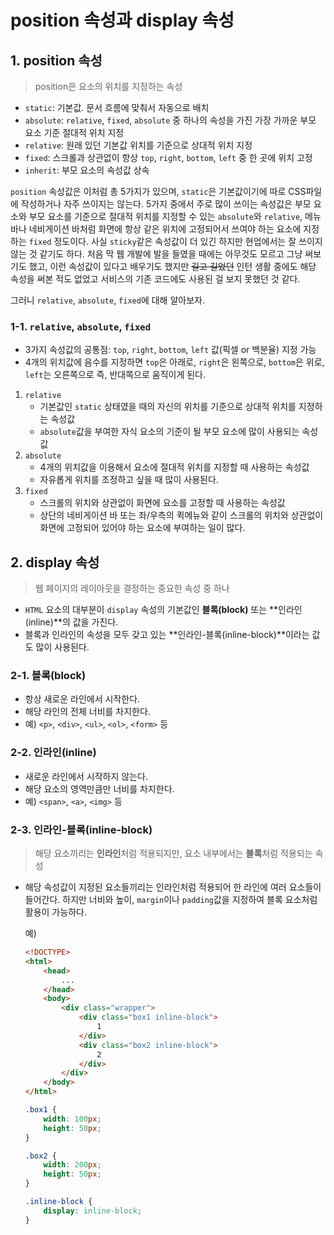 # position 속성과 display 속성

## 1. position 속성

> position은 요소의 위치를 지정하는 속성

- `static`: 기본값. 문서 흐름에 맞춰서 자동으로 배치
- `absolute`: `relative`, `fixed`, `absolute` 중 하나의 속성을 가진 가장 가까운 부모 요소 기준 절대적 위치 지정
- `relative`: 원래 있던 기본값 위치를 기준으로 상대적 위치 지정
- `fixed`: 스크롤과 상관없이 항상 `top`, `right`, `bottom`, `left` 중 한 곳에 위치 고정
- `inherit`: 부모 요소의 속성값 상속

`position` 속성값은 이처럼 총 5가지가 있으며, `static`은 기본값이기에 따로 CSS파일에 작성하거나 자주 쓰이지는 않는다. 5가지 중에서 주로 많이 쓰이는 속성값은 부모 요소와 부모 요소를 기준으로 절대적 위치를 지정할 수 있는 `absolute`와 `relative`, 메뉴바나 네비게이션 바처럼 화면에 항상 같은 위치에 고정되어서 쓰여야 하는 요소에 지정하는 `fixed` 정도이다. 사실 `sticky`같은 속성값이 더 있긴 하지만 현업에서는 잘 쓰이지 않는 것 같기도 하다. 처음 막 웹 개발에 발을 들였을 때에는 아무것도 모르고 그냥 써보기도 했고, 이런 속성값이 있다고 배우기도 했지만 ~~길고 길었던~~ 인턴 생활 중에도 해당 속성을 써본 적도 없었고 서비스의 기존 코드에도 사용된 걸 보지 못했던 것 같다.

그러니 `relative`, `absolute`, `fixed`에 대해 알아보자.

### 1-1. `relative`, `absolute`, `fixed`

- 3가지 속성값의 공통점: `top`, `right`, `bottom`, `left` 값(픽셀 or 백분율) 지정 가능
- 4개의 위치값에 음수를 지정하면 `top`은 아래로, `right`은 왼쪽으로, `bottom`은 위로, `left`는 오른쪽으로 즉, 반대쪽으로 움직이게 된다.

1. `relative`
   - 기본값인 `static` 상태였을 때의 자신의 위치를 기준으로 상대적 위치를 지정하는 속성값
   - `absolute`값을 부여한 자식 요소의 기준이 될 부모 요소에 많이 사용되는 속성값
2. `absolute`
   - 4개의 위치값을 이용해서 요소에 절대적 위치를 지정할 때 사용하는 속성값
   - 자유롭게 위치를 조정하고 싶을 때 많이 사용된다.
3. `fixed`
   - 스크롤의 위치와 상관없이 화면에 요소를 고정할 때 사용하는 속성값
   - 상단의 네비게이션 바 또는 좌/우측의 퀵메뉴와 같이 스크롤의 위치와 상관없이 화면에 고정되어 있어야 하는 요소에 부여하는 일이 많다.



## 2. display 속성

> 웹 페이지의 레이아웃을 결정하는 중요한 속성 중 하나

- `HTML` 요소의 대부분이 `display` 속성의 기본값인 **블록(block)** 또는 **인라인(inline)**의 값을 가진다.
- 블록과 인라인의 속성을 모두 갖고 있는 **인라인-블록(inline-block)**이라는 값도 많이 사용된다.

### 2-1. 블록(block)

- 항상 새로운 라인에서 시작한다.
- 해당 라인의 전체 너비를 차지한다.
- 예) `<p>`, `<div>`, `<ul>`, `<ol>`, `<form>` 등

### 2-2. 인라인(inline)

- 새로운 라인에서 시작하지 않는다.
- 해당 요소의 영역만큼만 너비를 차지한다.
- 예) `<span>`, `<a>`, `<img>` 등

### 2-3. 인라인-블록(inline-block)

> 해당 요소끼리는 **인라인**처럼 적용되지만, 요소 내부에서는 **블록**처럼 적용되는 속성

- 해당 속성값이 지정된 요소들끼리는 인라인처럼 적용되어 한 라인에 여러 요소들이 들어간다. 하지만 너비와 높이, `margin`이나 `padding`값을 지정하여 블록 요소처럼 활용이 가능하다.

  예)

  ```html
  <!DOCTYPE>
  <html>
      <head>
          ...
      </head>
      <body>
          <div class="wrapper">
              <div class="box1 inline-block">
                  1
              </div>
              <div class="box2 inline-block">
                  2
              </div>
          </div>
      </body>
  </html>
  ```

  ```css
  .box1 {
      width: 100px;
      height: 50px;
  }
  
  .box2 {
      width: 200px;
      height: 50px;
  }
  
  .inline-block {
      display: inline-block;
  }
  ```


